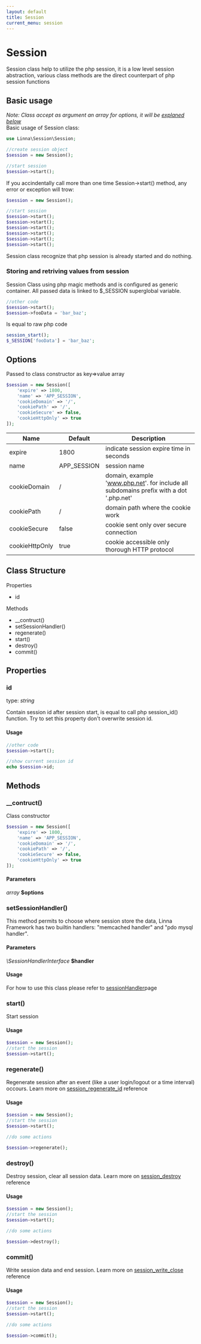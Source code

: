 ```yaml
---
layout: default
title: Session
current_menu: session
---
```


# Session

Session class help to utilize the php session, it is a low level session abstraction, various class methods are the direct counterpart of php session functions

## Basic usage
*Note: Class accept as argument an array for options, it will be [explaned below](https://github.com/s3b4stian/linna-framework/blob/master/docs/session.md#options)*<br/>
Basic usage of Session class:
```php
use Linna\Session\Session;

//create session object
$session = new Session();

//start session
$session->start();
```

If you accindentally call more than one time Session->start() method, any error or exception will trow:
```php
$session = new Session();

//start session
$session->start();
$session->start();
$session->start();
$session->start();
$session->start();
$session->start();
```
Session class recognize that php session is already started and do nothing.

### Storing and retriving values from session
Session Class using php magic methods and is configured as generic container. All passed data is linked to $_SESSION superglobal variable.
```php
//other code
$session->start();
$session->fooData = 'bar_baz';
```
Is equal to raw php code
```php
session_start();
$_SESSION['fooData'] = 'bar_baz';
```
## Options
Passed to class constructor as key=>value array
```php
$session = new Session([
    'expire' => 1800,
    'name' => 'APP_SESSION',
    'cookieDomain' => '/',
    'cookiePath' => '/',
    'cookieSecure' => false,
    'cookieHttpOnly' => true
]);
```
| Name           | Default     | Description                                                                            |
|----------------|-------------|----------------------------------------------------------------------------------------|
| expire         | 1800        | indicate session expire time in seconds                                                |
| name           | APP_SESSION | session name                                                                           |
| cookieDomain   | /           | domain, example 'www.php.net'. for include all subdomains prefix with a dot '.php.net' |
| cookiePath     | /           | domain path where the cookie work                                                      |
| cookieSecure   | false       | cookie sent only over secure connection                                                |
| cookieHttpOnly | true        | cookie accessible only thorough HTTP protocol                                          |

## Class Structure

Properties
- id

Methods
- __contruct()
- setSessionHandler()
- regenerate()
- start()
- destroy()
- commit()

## Properties

### id
type: *string*<br/>

Contain session id after session start, is equal to call php session_id() function. Try to set this property don't overwrite session id.

#### Usage
```php
//other code
$session->start();

//show current session id
echo $session->id;
```

## Methods

### __contruct()
Class constructor
```php
$session = new Session([
    'expire' => 1800,
    'name' => 'APP_SESSION',
    'cookieDomain' => '/',
    'cookiePath' => '/',
    'cookieSecure' => false,
    'cookieHttpOnly' => true
]);
```

#### Parameters
*array* **$options**

### setSessionHandler()
This method permits to choose where session store the data, Linna Framework has two builtin handlers: "memcached handler" and "pdo mysql handler".

#### Parameters
*\SessionHandlerInterface* **$handler**

#### Usage
For how to use this class please refer to [sessionHandler](sessionHandler.md)page

### start()
Start session

#### Usage
```php
$session = new Session();
//start the session
$session->start();
```

### regenerate()
Regenerate session after an event (like a user login/logout or a time interval) occours. Learn more on [session_regenerate_id](http://php.net/manual/en/function.session-regenerate-id.php) reference

#### Usage
```php
$session = new Session();
//start the session
$session->start();

//do some actions

$session->regenerate();
```

### destroy()
Destroy session, clear all session data. Learn more on [session_destroy](http://php.net/manual/en/function.session-destroy.php) reference

#### Usage
```php
$session = new Session();
//start the session
$session->start();

//do some actions

$session->destroy();
```

### commit()
Write session data and end session. Learn more on [session_write_close](http://php.net/manual/en/function.session-write-close.php) reference

#### Usage
```php
$session = new Session();
//start the session
$session->start();

//do some actions

$session->commit();
```
